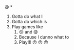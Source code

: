 :laughing: *
1. Gotta do what I 
2. Gotta do which is
3. Play games like 
   1. :confused: and :anguished:
   2. Because I dunno what to 
   3. Play!!! :angry: :angry: :angry:
